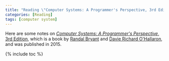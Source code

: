 ```yaml
---
title: "Reading \"Computer Systems: A Programmer's Perspective, 3rd Edition\""
categories: [Reading]
tags: [computer system]
---
```


Here are some notes on [*Computer Systems: A Programmer's Perspective*, 3rd Edition](http://csapp.cs.cmu.edu/), which is a book by [Randal Bryant](http://www.cs.cmu.edu/~bryant/) and [Davie Richard O'Hallaron](https://www.cs.cmu.edu/~droh/), and was published in 2015.

{% include toc %}
